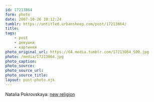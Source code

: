```yaml
---
id: 17213864
form: photo
date: 2007-10-26 10:12:24
tumblr: https://untitled.urbansheep.com/post/17213864/
title:
tags:
    - post
    - девушки
    - картинки
photo_original_url: https://64.media.tumblr.com/17213864_500.jpg
photo: /media/17213864.jpg
photo_caption: 
photo_source:
photo_source_url:
photo_source_title:
layout: post-photo.njk
---
```


<p>Natalia Pokrovskaya: <a href="http://www.flickr.com/photos/shane_tracey/1185492006/">new religion</a></p>
